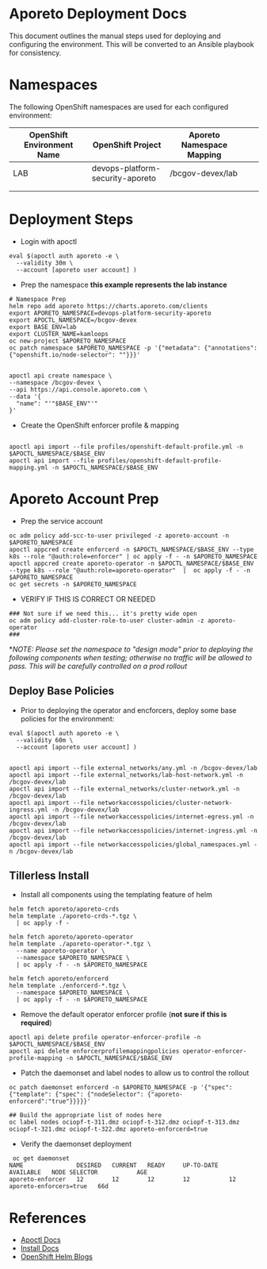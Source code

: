 

# Aporeto Deployment Docs
This document outlines the manual steps used for deploying and configuring the environment. This will be converted to an Ansible playbook for consistency. 

# Namespaces
The following OpenShift namespaces are used for each configured environment: 

| OpenShift Environment Name | OpenShift Project                | Aporeto Namespace Mapping |   |   |
|----------------------------|----------------------------------|---------------------------|---|---|
| LAB                        | devops-platform-security-aporeto | /bcgov-devex/lab          |   |   |
|                            |                                  |                           |   |   |
|                            |                                  |                           |   |   |

# Deployment Steps

- Login with apoctl

```
eval $(apoctl auth aporeto -e \
  --validity 30m \
  --account [aporeto user account] )
```

- Prep the namespace **this example represents the lab instance**

```
# Namespace Prep
helm repo add aporeto https://charts.aporeto.com/clients
export APORETO_NAMESPACE=devops-platform-security-aporeto
export APOCTL_NAMESPACE=/bcgov-devex
export BASE_ENV=lab
export CLUSTER_NAME=kamloops
oc new-project $APORETO_NAMESPACE
oc patch namespace $APORETO_NAMESPACE -p '{"metadata": {"annotations": {"openshift.io/node-selector": ""}}}'


apoctl api create namespace \
--namespace /bcgov-devex \
--api https://api.console.aporeto.com \
--data '{
  "name": "'"$BASE_ENV"'"
}'
```

- Create the OpenShift enforcer profile  & mapping
```

apoctl api import --file profiles/openshift-default-profile.yml -n $APOCTL_NAMESPACE/$BASE_ENV
apoctl api import --file profiles/openshift-default-profile-mapping.yml -n $APOCTL_NAMESPACE/$BASE_ENV

```


# Aporeto Account Prep

- Prep the service account

```
oc adm policy add-scc-to-user privileged -z aporeto-account -n $APORETO_NAMESPACE
apoctl appcred create enforcerd -n $APOCTL_NAMESPACE/$BASE_ENV --type k8s --role "@auth:role=enforcer" | oc apply -f - -n $APORETO_NAMESPACE
apoctl appcred create aporeto-operator -n $APOCTL_NAMESPACE/$BASE_ENV --type k8s --role "@auth:role=aporeto-operator"  |  oc apply -f - -n $APORETO_NAMESPACE
oc get secrets -n $APORETO_NAMESPACE
```

- VERIFY IF THIS IS CORRECT OR NEEDED

```
### Not sure if we need this... it's pretty wide open
oc adm policy add-cluster-role-to-user cluster-admin -z aporeto-operator
###
```

**NOTE: Please set the namespace to "design mode" prior to deploying the following components when testing; otherwise no traffic will be allowed to pass. This will be carefully controlled on a prod rollout*

## Deploy Base Policies
- Prior to deploying the operator and encforcers, deploy some base policies for the environment: 

```
eval $(apoctl auth aporeto -e \
  --validity 60m \
  --account [aporeto user account] )


apoctl api import --file external_networks/any.yml -n /bcgov-devex/lab
apoctl api import --file external_networks/lab-host-network.yml -n /bcgov-devex/lab
apoctl api import --file external_networks/cluster-network.yml -n /bcgov-devex/lab
apoctl api import --file networkaccesspolicies/cluster-network-ingress.yml -n /bcgov-devex/lab
apoctl api import --file networkaccesspolicies/internet-egress.yml -n /bcgov-devex/lab
apoctl api import --file networkaccesspolicies/internet-ingress.yml -n /bcgov-devex/lab
apoctl api import --file networkaccesspolicies/global_namespaces.yml -n /bcgov-devex/lab
```

## Tillerless Install
- Install all components using the templating feature of helm

```
helm fetch aporeto/aporeto-crds
helm template ./aporeto-crds-*.tgz \
  | oc apply -f -

helm fetch aporeto/aporeto-operator 
helm template ./aporeto-operator-*.tgz \
  --name aporeto-operator \
  --namespace $APORETO_NAMESPACE \
  | oc apply -f - -n $APORETO_NAMESPACE

helm fetch aporeto/enforcerd
helm template ./enforcerd-*.tgz \
  --namespace $APORETO_NAMESPACE \
  | oc apply -f - -n $APORETO_NAMESPACE
```

- Remove the default operator enforcer profile (**not sure if this is required**)

```
apoctl api delete profile operator-enforcer-profile -n $APOCTL_NAMESPACE/$BASE_ENV
apoctl api delete enforcerprofilemappingpolicies operator-enforcer-profile-mapping -n $APOCTL_NAMESPACE/$BASE_ENV
```

- Patch the daemonset and label nodes to allow us to control the rollout

```
oc patch daemonset enforcerd -n $APORETO_NAMESPACE -p '{"spec": {"template": {"spec": {"nodeSelector": {"aporeto-enforcerd":"true"}}}}}'

## Build the appropriate list of nodes here
oc label nodes ociopf-t-311.dmz ociopf-t-312.dmz ociopf-t-313.dmz ociopf-t-321.dmz ociopf-t-322.dmz aporeto-enforcerd=true
```

- Verify the daemonset deployment

```
 oc get daemonset
NAME               DESIRED   CURRENT   READY     UP-TO-DATE   AVAILABLE   NODE SELECTOR           AGE
aporeto-enforcer   12        12        12        12           12          aporeto-enforcers=true   66d
```




# References
- [Apoctl Docs](https://junon.console.aporeto.com/docs/main/registration/logging-in-with-apoctl/)
- [Install Docs](https://junon.console.aporeto.com/docs/main/installation/install-on-kubernetes/)
- [OpenShift Helm Blogs](https://blog.openshift.com/getting-started-helm-openshift/)
